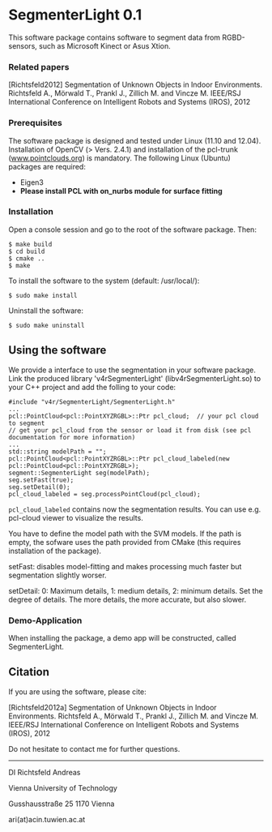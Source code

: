 SegmenterLight 0.1
==================
This software package contains software to segment data from RGBD-sensors, such as Microsoft Kinect or Asus Xtion. 


### Related papers

[Richtsfeld2012] Segmentation of Unknown Objects in Indoor Environments. Richtsfeld A., Mörwald T., Prankl J.,
Zillich M. and Vincze M. IEEE/RSJ International Conference on Intelligent Robots and Systems (IROS), 2012


### Prerequisites
The software package is designed and tested under Linux (11.10 and 12.04). Installation of OpenCV (> Vers. 2.4.1)
and installation of the pcl-trunk (www.pointclouds.org) is mandatory. 
The following Linux (Ubuntu) packages are required:

- Eigen3
- **Please install PCL with on_nurbs module for surface fitting**


### Installation
Open a console session and go to the root of the software package. Then:
```
$ make build
$ cd build
$ cmake ..
$ make
```
To install the software to the system (default: /usr/local/):
```	
$ sudo make install 
```
Uninstall the software:
```	
$ sudo make uninstall
```


## Using the software

We provide a interface to use the segmentation in your software package. Link the produced library 'v4rSegmenterLight'
(libv4rSegmenterLight.so) to your C++ project and add the folling to your code:
```
#include "v4r/SegmenterLight/SegmenterLight.h"
...
pcl::PointCloud<pcl::PointXYZRGBL>::Ptr pcl_cloud;	// your pcl cloud to segment
// get your pcl_cloud from the sensor or load it from disk (see pcl documentation for more information)
...
std::string modelPath = "";
pcl::PointCloud<pcl::PointXYZRGBL>::Ptr pcl_cloud_labeled(new pcl::PointCloud<pcl::PointXYZRGBL>);
segment::SegmenterLight seg(modelPath);
seg.setFast(true);
seg.setDetail(0);        
pcl_cloud_labeled = seg.processPointCloud(pcl_cloud);
```

```pcl_cloud_labeled``` contains now the segmentation results. You can use e.g. pcl-cloud viewer to visualize the results.

You have to define the model path with the SVM models. If the path is empty, the sofware uses the path provided from CMake (this requires installation of the package).

setFast: disables model-fitting and makes processing much faster but segmentation slightly worser.

setDetail: 0: Maximum details, 1: medium details, 2: minimum details. Set the degree of details. The more details, the 
more accurate, but also slower.

### Demo-Application
When installing the package, a demo app will be constructed, called SegmenterLight.


## Citation
If you are using the software, please cite:

[Richtsfeld2012a] Segmentation of Unknown Objects in Indoor Environments. Richtsfeld A., Mörwald T., Prankl J., Zillich M. and Vincze M. IEEE/RSJ International Conference on Intelligent Robots and Systems (IROS), 2012


Do not hesitate to contact me for further questions.

-------------------
DI Richtsfeld Andreas

Vienna University of Technology

Gusshausstraße 25 1170 Vienna

ari(at)acin.tuwien.ac.at
